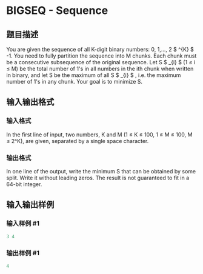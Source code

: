 # BIGSEQ - Sequence

## 题目描述

You are given the sequence of all K-digit binary numbers: 0, 1,..., 2 $ ^{K} $ -1. You need to fully partition the sequence into M chunks. Each chunk must be a consecutive subsequence of the original sequence. Let S $ _{i} $ (1 ≤ i ≤ M) be the total number of 1's in all numbers in the ith chunk when written in binary, and let S be the maximum of all S $ _{i} $ , i.e. the maximum number of 1's in any chunk. Your goal is to minimize S.

## 输入输出格式

### 输入格式

In the first line of input, two numbers, K and M (1 ≤ K ≤ 100, 1 ≤ M ≤ 100, M ≤ 2^K), are given, separated by a single space character.

### 输出格式

In one line of the output, write the minimum S that can be obtained by some split. Write it without leading zeros. The result is not guaranteed to fit in a 64-bit integer.

## 输入输出样例

### 输入样例 #1

```cpp
3 4
```


### 输出样例 #1

```cpp
4
```



